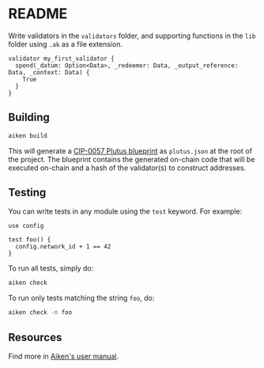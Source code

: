 # README

Write validators in the `validators` folder, and supporting functions in the `lib` folder using `.ak` as a file extension.

```aiken
validator my_first_validator {
  spend(_datum: Option<Data>, _redeemer: Data, _output_reference: Data, _context: Data) {
    True
  }
}
```

## Building

```sh
aiken build
```

This will generate a [CIP-0057 Plutus blueprint](https://cips.cardano.org/cip/CIP-57) as `plutus.json` at the root of the project. The blueprint contains the generated on-chain code that will be executed on-chain and a hash of the validator(s) to construct addresses.

## Testing

You can write tests in any module using the `test` keyword. For example:

```aiken
use config

test foo() {
  config.network_id + 1 == 42
}
```

To run all tests, simply do:

```sh
aiken check
```

To run only tests matching the string `foo`, do:

```sh
aiken check -m foo
```

## Resources

Find more in [Aiken's user manual](https://aiken-lang.org).
